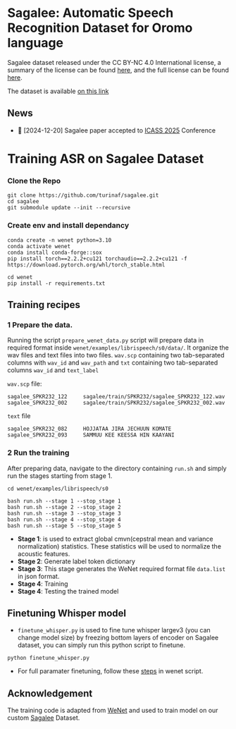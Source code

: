 # Sagalee: Automatic Speech Recognition Dataset for Oromo language

Sagalee dataset released under the CC BY-NC 4.0 International license, a summary of the license can be found [here](https://creativecommons.org/licenses/by-nc/4.0/), and the full license can be found [here](https://creativecommons.org/licenses/by-nc/4.0/legalcode).

The dataset is available [on this link](https://drive.google.com/file/d/1u3QT-s25NAnAU8XE5HaXlwfDVQPnYLtY/view?usp=sharing) 

##  News 
* 🎉 [2024-12-20] Sagalee paper accepted to [ICASS 2025](https://2025.ieeeicassp.org/) Conference


# Training ASR on Sagalee Dataset
### Clone the Repo
```
git clone https://github.com/turinaf/sagalee.git
cd sagalee
git submodule update --init --recursive
```
### Create env and install dependancy
```
conda create -n wenet python=3.10
conda activate wenet
conda install conda-forge::sox
pip install torch==2.2.2+cu121 torchaudio==2.2.2+cu121 -f https://download.pytorch.org/whl/torch_stable.html
```
```
cd wenet
pip install -r requirements.txt
```
## Training recipes
 
 ### 1 Prepare the data. 
 Running the script `prepare_wenet_data.py` script will prepare data in required format inside `wenet/examples/librispeech/s0/data/`. It organize the wav files and text files into two files. `wav.scp` containing two tab-separated columns with `wav_id` and `wav_path` and `txt` containing two tab-separated columns `wav_id` and `text_label`


`wav.scp` file:
```
sagalee_SPKR232_122     sagalee/train/SPKR232/sagalee_SPKR232_122.wav
sagalee_SPKR232_002     sagalee/train/SPKR232/sagalee_SPKR232_002.wav
```
`text` file
```
sagalee_SPKR232_082     HOJJATAA JIRA JECHUUN KOMATE
sagalee_SPKR232_093     SAMMUU KEE KEESSA HIN KAAYANI
```
### 2 Run the training
After preparing data, navigate to the directory containing `run.sh` and simply run the stages starting from stage 1. 
```
cd wenet/examples/librispeech/s0
```
``` 
bash run.sh --stage 1 --stop_stage 1
bash run.sh --stage 2 --stop_stage 2
bash run.sh --stage 3 --stop_stage 3
bash run.sh --stage 4 --stop_stage 4
bash run.sh --stage 5 --stop_stage 5
```
* <strong> Stage 1</strong>: is used to extract global cmvn(cepstral mean and variance normalization) statistics. These statistics will be used to normalize the acoustic features.
* <strong> Stage 2</strong>: Generate label token dictionary
* <strong> Stage 3</strong>: This stage generates the WeNet required format file `data.list` in json format.
* <strong> Stage 4</strong>: Training 
* <strong> Stage 4</strong>: Testing the trained model
## Finetuning Whisper model
- `finetune_whisper.py` is used to fine tune whisper largev3 (you can change model size) by freezing bottom layers of encoder on Sagalee dataset, you can simply run this python script to finetune.
```
python finetune_whisper.py
```
- For full paramater finetuning, follow these [steps](https://github.com/turinaf/wenet/blob/f4ff710f95bb30bdd898fd463f2877a504df7533/examples/aishell/whisper/README.md) in wenet script.
## Acknowledgement
The training code is adapted from [WeNet](https://github.com/wenet-e2e/wenet) and used to train model on our custom [Sagalee](https://github.com/turinaf/Sagalee) Dataset.
